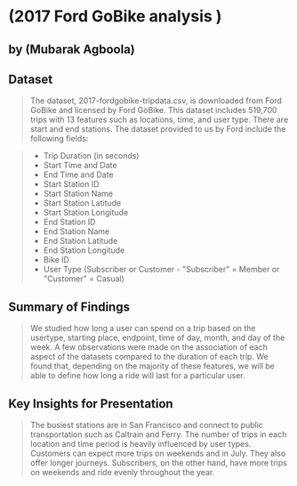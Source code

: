 # (2017 Ford GoBike analysis )
## by (Mubarak Agboola)

## Dataset

> The dataset, 2017-fordgobike-tripdata.csv, is downloaded from Ford GoBike and licensed by Ford GoBike. This dataset includes 519,700 trips with 13 features such as locations, time, and user type. There are start and end stations.
The dataset provided to us by Ford include the following fields:

>  * Trip Duration (in seconds)
>  * Start Time and Date
>  * End Time and Date
>  * Start Station ID
>  * Start Station Name
>  * Start Station Latitude
>  * Start Station Longitude
>  * End Station ID
>  * End Station Name
>  * End Station Latitude
>  * End Station Longitude
>  * Bike ID
>  * User Type (Subscriber or Customer - "Subscriber" = Member or "Customer" = Casual)


## Summary of Findings

> We studied how long a user can spend on a trip based on the usertype, starting place, endpoint, time of day, month, and day of the week. A few observations were made on the association of each aspect of the datasets compared to the duration of each trip. We found that, depending on the majority of these features, we will be able to define how long a ride will last for a particular user. 


## Key Insights for Presentation

> The busiest stations are in San Francisco and connect to public transportation such as Caltrain and Ferry. The number of trips in each location and time period is heavily influenced by user types. Customers can expect more trips on weekends and in July. They also offer longer journeys. Subscribers, on the other hand, have more trips on weekends and ride evenly throughout the year.
